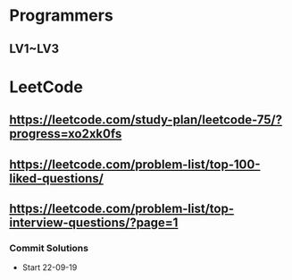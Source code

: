 # Programmers

## LV1~LV3

# LeetCode

## https://leetcode.com/study-plan/leetcode-75/?progress=xo2xk0fs

## https://leetcode.com/problem-list/top-100-liked-questions/

## https://leetcode.com/problem-list/top-interview-questions/?page=1

### Commit Solutions

- Start 22-09-19


